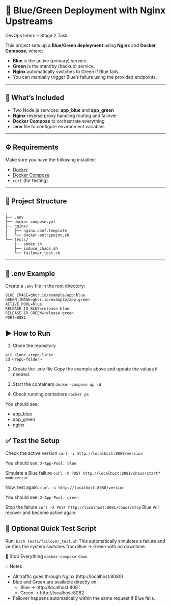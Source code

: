 # 🚀 Blue/Green Deployment with Nginx Upstreams  
DevOps Intern – Stage 2 Task  

This project sets up a **Blue/Green deployment** using **Nginx** and **Docker Compose**, where:
- **Blue** is the active (primary) service.
- **Green** is the standby (backup) service.
- **Nginx** automatically switches to Green if Blue fails.
- You can manually trigger Blue’s failure using the provided endpoints.

---

## 🧩 What’s Included
- Two Node.js services: **app_blue** and **app_green**
- **Nginx** reverse proxy handling routing and failover
- **Docker Compose** to orchestrate everything
- **.env** file to configure environment variables

---

## ⚙️ Requirements
Make sure you have the following installed:
- [Docker](https://docs.docker.com/get-docker/)
- [Docker Compose](https://docs.docker.com/compose/)
- `curl` (for testing)

---

## 📁 Project Structure
```
.
├── .env
├── docker-compose.yml
├── nginx/
│   ├── nginx.conf.template
│   └── docker-entrypoint.sh
└── tests/
    ├── smoke.sh
    ├── induce_chaos.sh
    └── failover_test.sh
```

---

## 🧾 .env Example
Create a `.env` file in the root directory:

```env
BLUE_IMAGE=ghcr.io/example/app:blue
GREEN_IMAGE=ghcr.io/example/app:green
ACTIVE_POOL=blue
RELEASE_ID_BLUE=release-blue
RELEASE_ID_GREEN=release-green
PORT=8081
```

## ▶️ How to Run
1. Clone the repository
```
git clone <repo-link>
cd <repo-folder>
```

2. Create the .env file
Copy the example above and update the values if needed.

3. Start the containers
`docker-compose up -d`

4. Check running containers
`docker ps`

You should see:
- app_blue
- app_green
- nginx


## ✅ Test the Setup
Check the active version
`curl -i http://localhost:8080/version`

You should see:
`X-App-Pool: blue`

Simulate a Blue failure
`curl -X POST http://localhost:8081/chaos/start?mode=error`

Now, test again:
`curl -i http://localhost:8080/version`

You should see:
`X-App-Pool: green`

Stop the failure
`curl -X POST http://localhost:8081/chaos/stop`
Blue will recover and become active again.

## 🧪 Optional Quick Test Script
Run:
`bash tests/failover_test.sh`
This automatically simulates a failure and verifies the system switches from Blue → Green with no downtime.

🧹 Stop Everything
`docker-compose down`

💡 Notes
- All traffic goes through Nginx (http://localhost:8080)
- Blue and Green are available directly on:
  - Blue → http://localhost:8081
  - Green → http://localhost:8082
- Failover happens automatically within the same request if Blue fails.
